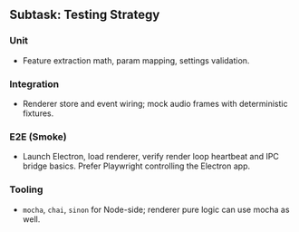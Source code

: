 ## Subtask: Testing Strategy

### Unit
- Feature extraction math, param mapping, settings validation.

### Integration
- Renderer store and event wiring; mock audio frames with deterministic fixtures.

### E2E (Smoke)
- Launch Electron, load renderer, verify render loop heartbeat and IPC bridge basics. Prefer Playwright controlling the Electron app.

### Tooling
- `mocha`, `chai`, `sinon` for Node-side; renderer pure logic can use mocha as well.


